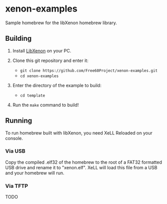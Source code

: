 # xenon-examples

Sample homebrew for the libXenon homebrew library.

## Building

1. Install [LibXenon](https://github.com/Free60Project/libxenon) on your PC.

2. Clone this git repository and enter it:
    * `git clone https://github.com/Free60Project/xenon-examples.git`
    * `cd xenon-examples`

3. Enter the directory of the example to build:
    * `cd template`

4. Run the `make` command to build!

## Running

To run homebrew built with libXenon, you need XeLL Reloaded on your console.

### Via USB

Copy the compiled .elf32 of the homebrew to the root of a FAT32 formatted USB
drive and rename it to "xenon.elf". XeLL will load this file from a USB and
your homebrew will run.

### Via TFTP

TODO
